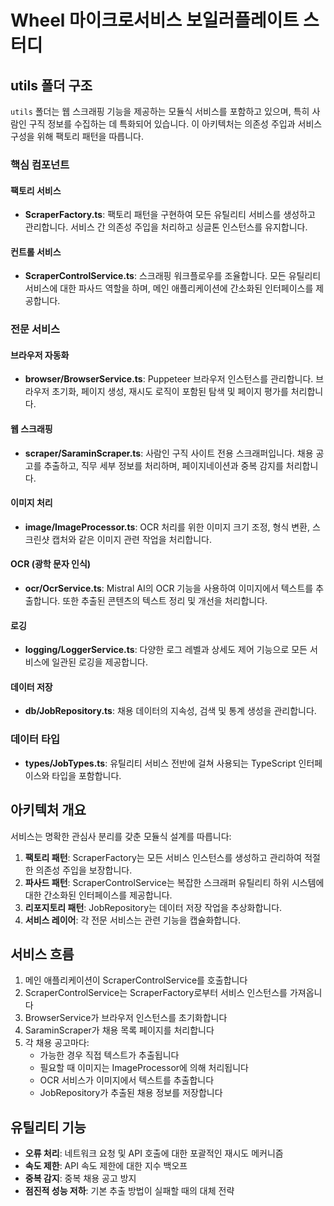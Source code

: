 # Wheel 마이크로서비스 보일러플레이트 스터디

## utils 폴더 구조

`utils` 폴더는 웹 스크래핑 기능을 제공하는 모듈식 서비스를 포함하고 있으며, 특히 사람인 구직 정보를 수집하는 데 특화되어 있습니다. 이 아키텍처는 의존성 주입과 서비스 구성을 위해 팩토리 패턴을 따릅니다.

### 핵심 컴포넌트

#### 팩토리 서비스
- **ScraperFactory.ts**: 팩토리 패턴을 구현하여 모든 유틸리티 서비스를 생성하고 관리합니다. 서비스 간 의존성 주입을 처리하고 싱글톤 인스턴스를 유지합니다.

#### 컨트롤 서비스
- **ScraperControlService.ts**: 스크래핑 워크플로우를 조율합니다. 모든 유틸리티 서비스에 대한 파사드 역할을 하며, 메인 애플리케이션에 간소화된 인터페이스를 제공합니다.

### 전문 서비스

#### 브라우저 자동화
- **browser/BrowserService.ts**: Puppeteer 브라우저 인스턴스를 관리합니다. 브라우저 초기화, 페이지 생성, 재시도 로직이 포함된 탐색 및 페이지 평가를 처리합니다.

#### 웹 스크래핑
- **scraper/SaraminScraper.ts**: 사람인 구직 사이트 전용 스크래퍼입니다. 채용 공고를 추출하고, 직무 세부 정보를 처리하며, 페이지네이션과 중복 감지를 처리합니다.

#### 이미지 처리
- **image/ImageProcessor.ts**: OCR 처리를 위한 이미지 크기 조정, 형식 변환, 스크린샷 캡처와 같은 이미지 관련 작업을 처리합니다.

#### OCR (광학 문자 인식)
- **ocr/OcrService.ts**: Mistral AI의 OCR 기능을 사용하여 이미지에서 텍스트를 추출합니다. 또한 추출된 콘텐츠의 텍스트 정리 및 개선을 처리합니다.

#### 로깅
- **logging/LoggerService.ts**: 다양한 로그 레벨과 상세도 제어 기능으로 모든 서비스에 일관된 로깅을 제공합니다.

#### 데이터 저장
- **db/JobRepository.ts**: 채용 데이터의 지속성, 검색 및 통계 생성을 관리합니다.

### 데이터 타입
- **types/JobTypes.ts**: 유틸리티 서비스 전반에 걸쳐 사용되는 TypeScript 인터페이스와 타입을 포함합니다.

## 아키텍처 개요

서비스는 명확한 관심사 분리를 갖춘 모듈식 설계를 따릅니다:

1. **팩토리 패턴**: ScraperFactory는 모든 서비스 인스턴스를 생성하고 관리하여 적절한 의존성 주입을 보장합니다.
2. **파사드 패턴**: ScraperControlService는 복잡한 스크래퍼 유틸리티 하위 시스템에 대한 간소화된 인터페이스를 제공합니다.
3. **리포지토리 패턴**: JobRepository는 데이터 저장 작업을 추상화합니다.
4. **서비스 레이어**: 각 전문 서비스는 관련 기능을 캡슐화합니다.

## 서비스 흐름

1. 메인 애플리케이션이 ScraperControlService를 호출합니다
2. ScraperControlService는 ScraperFactory로부터 서비스 인스턴스를 가져옵니다
3. BrowserService가 브라우저 인스턴스를 초기화합니다
4. SaraminScraper가 채용 목록 페이지를 처리합니다
5. 각 채용 공고마다:
   - 가능한 경우 직접 텍스트가 추출됩니다
   - 필요할 때 이미지는 ImageProcessor에 의해 처리됩니다
   - OCR 서비스가 이미지에서 텍스트를 추출합니다
   - JobRepository가 추출된 채용 정보를 저장합니다

## 유틸리티 기능

- **오류 처리**: 네트워크 요청 및 API 호출에 대한 포괄적인 재시도 메커니즘
- **속도 제한**: API 속도 제한에 대한 지수 백오프
- **중복 감지**: 중복 채용 공고 방지
- **점진적 성능 저하**: 기본 추출 방법이 실패할 때의 대체 전략
